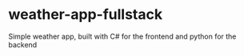 # weather-app-fullstack
Simple weather app, built with C# for the frontend and python for the backend

